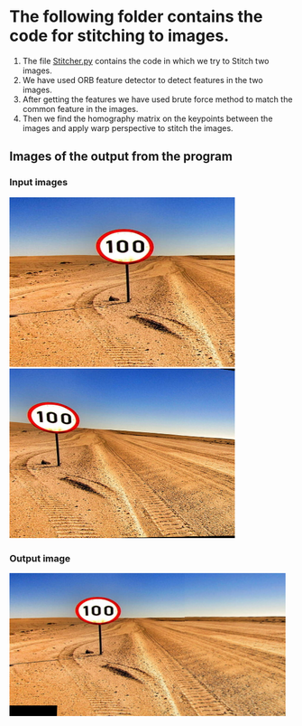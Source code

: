 # The following folder contains the code for stitching to images.

1. The file [Stitcher.py](./Stitcher.py) contains the code in which we try to Stitch two images.
2. We have used ORB feature detector to detect features in the two images.
3. After getting the features we have used brute force method to match the common feature in the images.
4. Then we find the homography matrix on the keypoints between the images and apply warp perspective to stitch the images. 

## Images of the output from the program
### Input images
![Images for Image stitching](./Input_images/Q2imageA.png)
![Images for Image stitching](./Input_images/Q2imageB.png)
### Output image
![Image from Image stitching](./Output_image/Q2_output.png)